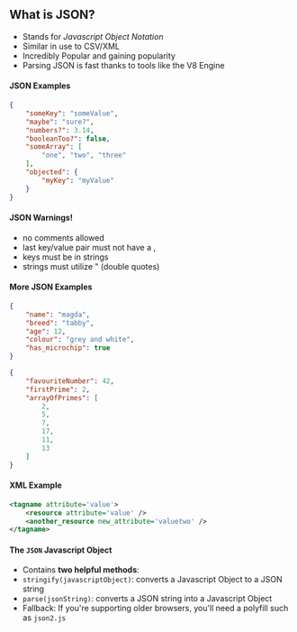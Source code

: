 ## What is JSON?

- Stands for *Javascript Object Notation*
- Similar in use to CSV/XML
- Incredibly Popular and gaining popularity
- Parsing JSON is fast thanks to tools like the V8 Engine

#### JSON Examples

```json
{
    "someKey": "someValue",
    "maybe": "sure?",
    "numbers?": 3.14,
    "booleanToo?": false,
    "someArray": [
    	"one", "two", "three"
    ],
    "objected": {
    	"myKey": "myValue"
    }
}
```

#### JSON Warnings!

* no comments allowed
* last key/value pair must not have a ,
* keys must be in strings
* strings must utilize " (double quotes)


#### More JSON Examples

```json
{
	"name": "magda",
	"breed": "tabby",
	"age": 12,
	"colour": "grey and white",
	"has_microchip": true
}
```

```json
{
    "favouriteNumber": 42,
    "firstPrime": 2,
    "arrayOfPrimes": [
        2,
        5,
        7,
        17,
        11,
        13
    ]
}
```

#### XML Example

```XML
<tagname attribute='value'>
	<resource attribute='value' />
	<another_resource new_attribute='valuetwo' />
</tagname>
```

#### The `JSON` Javascript Object

- Contains **two helpful methods**:
- `stringify(javascriptObject)`: converts a Javascript Object to a JSON string
- `parse(jsonString)`: converts a JSON string into a Javascript Object
- Fallback: If you're supporting older browsers, you'll need a polyfill such as `json2.js`
